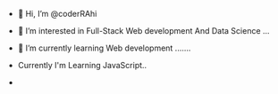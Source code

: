 - 👋 Hi, I’m @coderRAhi
- 👀 I’m interested in Full-Stack Web development And Data Science ...

- 🌱 I’m currently learning Web development .......
-    Currently I'm Learning JavaScript..
-    
